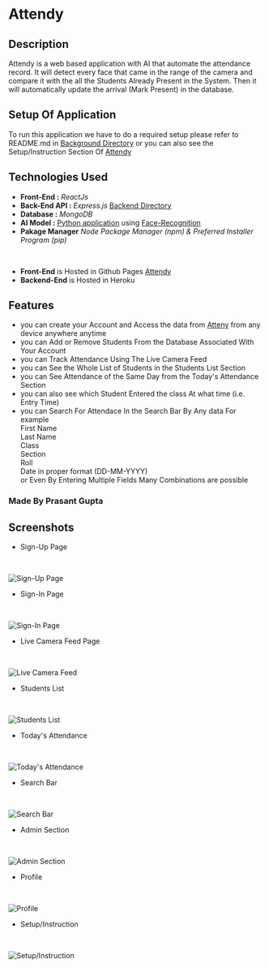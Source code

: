 # Attendy

## Description

Attendy is a web based application with AI that automate the attendance record. It will  detect every face that came in the range of the camera and compare it with the all the Students Already Present in the System. Then it will automatically update the arrival (Mark Present) in the database. 

## Setup Of Application 

To run this application we have to do a required setup please refer to README.md in [Background Directory](Background) or you can also see the Setup/Instruction Section Of [Attendy](http://prasantgupta52.github.io/Attendy)

## Technologies Used

* **Front-End :** *ReactJs* 
* **Back-End API :** *Express.js* [Backend Directory](server)
* **Database :** *MongoDB*
* **AI Model :** [Python application](Background) using [Face-Recognition](https://face-recognition.readthedocs.io/en/latest/readme.html)
* **Pakage Manager** *Node Package Manager (npm) & Preferred Installer Program (pip)*
<br />

* **Front-End** is Hosted in Github Pages [Attendy](https://prasantgupta52.github.io/Attendy)
* **Backend-End** is Hosted in Heroku

## Features

* you can create your Account and Access the data from [Atteny](https://prasantgupta52.github.io/Attendy) from any device anywhere anytime
* you can Add or Remove Students From the Database Associated With Your Account
* you can Track Attendance Using The Live Camera Feed
* you can See the Whole List of Students in the Students List Section
* you can See Attendance of the Same Day from the Today's Attendance Section
* you can also see which Student Entered the class At what time (i.e. Entry Time)
* you can Search For Attendace In the Search Bar By Any data For example<br />
  First Name <br />
  Last Name <br />
  Class <br />
  Section <br />
  Roll <br />
  Date in proper format (DD-MM-YYYY) <br />
  or Even By Entering Multiple Fields Many Combinations are possible

### Made By Prasant Gupta

## Screenshots

* Sign-Up Page
<br />

![Sign-Up Page](assets/one.png)
<br />

* Sign-In Page
<br />

![Sign-In Page](assets/two.png)
<br />

* Live Camera Feed Page
<br />

![Live Camera Feed](assets/three.png)
<br />

* Students List
<br />

![Students List](assets/four.png)
<br />

* Today's Attendance
<br />

![Today's Attendance](assets/five.png)
<br />

* Search Bar
<br />

![Search Bar](assets/six.png)
<br />

* Admin Section
<br />

![Admin Section](assets/seven.png)
<br />

* Profile
<br />

![Profile](assets/eight.png)
<br />

* Setup/Instruction
<br />

![Setup/Instruction](assets/nine.png)